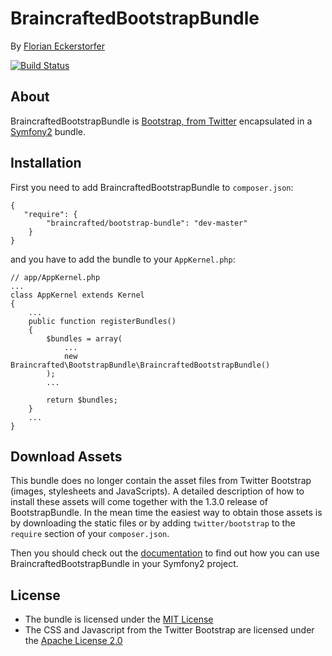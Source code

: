 BraincraftedBootstrapBundle
===========================

By [Florian Eckerstorfer](http://florianeckerstorfer.com)

[![Build Status](https://secure.travis-ci.org/braincrafted/bootstrap-bundle.png)](http://travis-ci.org/braincrafted/bootstrap-bundle)

About
-----

BraincraftedBootstrapBundle is [Bootstrap, from Twitter](http://twitter.github.com/bootstrap/) encapsulated in a [Symfony2](http://symfony.com) bundle.

Installation
------------

First you need to add BraincraftedBootstrapBundle to `composer.json`:

    {
       "require": {
            "braincrafted/bootstrap-bundle": "dev-master"
        }
    }

and you have to add the bundle to your `AppKernel.php`:

    // app/AppKernel.php
    ...
    class AppKernel extends Kernel
    {
        ...
        public function registerBundles()
        {
            $bundles = array(
                ...
                new Braincrafted\BootstrapBundle\BraincraftedBootstrapBundle()
            );
            ...

            return $bundles;
        }
        ...
    }

Download Assets
---------------

This bundle does no longer contain the asset files from Twitter Bootstrap (images, stylesheets and JavaScripts). A detailed description of how to install these assets will come together with the 1.3.0 release of BootstrapBundle. In the mean time the easiest way to obtain those assets is by downloading the static files or by adding `twitter/bootstrap` to the `require` section of your `composer.json`.

Then you should check out the [documentation](http://bootstrap.braincrafted.com) to find out how you can use BraincraftedBootstrapBundle in your Symfony2 project.

License
-------

- The bundle is licensed under the [MIT License](http://opensource.org/licenses/MIT)
- The CSS and Javascript from the Twitter Bootstrap are licensed under the [Apache License 2.0](http://www.apache.org/licenses/LICENSE-2.0)

